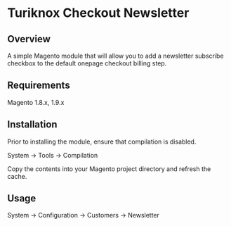 # Turiknox Checkout Newsletter

## Overview

A simple Magento module that will allow you to add a newsletter subscribe checkbox to the default onepage checkout billing step.

## Requirements

Magento 1.8.x, 1.9.x

## Installation

Prior to installing the module, ensure that compilation is disabled.

System -> Tools -> Compilation

Copy the contents into your Magento project directory and refresh the cache.

## Usage

System -> Configuration -> Customers -> Newsletter
